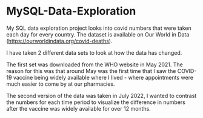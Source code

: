 # MySQL-Data-Exploration

My SQL data exploration project looks into covid numbers that were taken each day for every country. The dataset is available on Our World in Data (https://ourworldindata.org/covid-deaths).

I have taken 2 different data sets to look at how the data has changed.

The first set was downloaded from the WHO website in May 2021. The reason for this was that around May was the first time that I saw the COVID-19 vaccine being widely available where I lived - where appointments were much easier to come by at our pharmacies.

The second version of the data was taken in July 2022, I wanted to contrast the numbers for each time period to visualize the difference in numbers after the vaccine was widely available for over 12 months.
